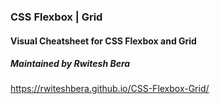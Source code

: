 ### CSS Flexbox | Grid
#### Visual Cheatsheet for CSS Flexbox and Grid
##### Maintained by Rwitesh Bera

https://rwiteshbera.github.io/CSS-Flexbox-Grid/
